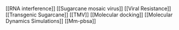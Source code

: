 [[RNA interference]]
[[Sugarcane mosaic virus]]
[[Viral Resistance]]
[[Transgenic Sugarcane]]
[[TMV]]
[[Molecular docking]]
[[Molecular Dynamics Simulations]]
[[Mm-pbsa]]
